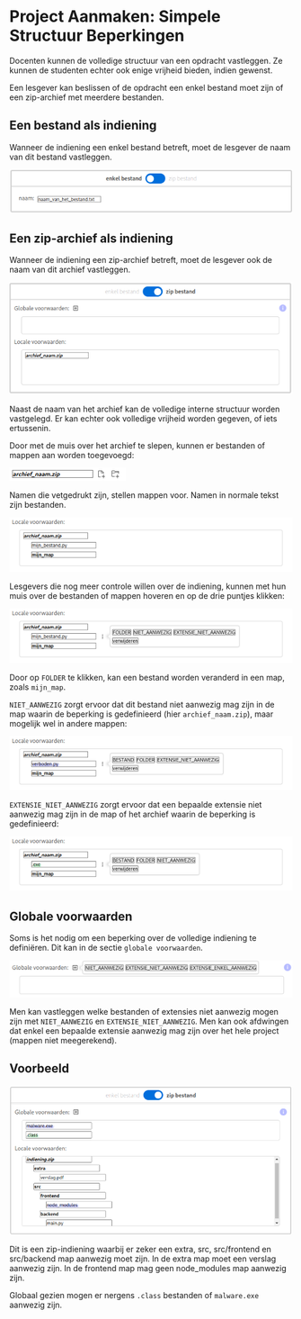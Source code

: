 # Project Aanmaken: Simpele Structuur Beperkingen

Docenten kunnen de volledige structuur van een opdracht vastleggen. Ze kunnen de studenten echter ook enige vrijheid bieden, indien gewenst.

Een lesgever kan beslissen of de opdracht een enkel bestand moet zijn of een zip-archief met meerdere bestanden.

## Een bestand als indiening

Wanneer de indiening een enkel bestand betreft, moet de lesgever de naam van dit bestand vastleggen.

![File indiening](images/file_indiening.png)

## Een zip-archief als indiening

Wanneer de indiening een zip-archief betreft, moet de lesgever ook de naam van dit archief vastleggen.

![File indiening](images/zip_indiening.png)

Naast de naam van het archief kan de volledige interne structuur worden vastgelegd. Er kan echter ook volledige vrijheid worden gegeven, of iets ertussenin.

Door met de muis over het archief te slepen, kunnen er bestanden of mappen aan worden toegevoegd:

![hover_zip.png](images/hover_zip.png)

Namen die vetgedrukt zijn, stellen mappen voor. Namen in normale tekst zijn bestanden.

![map_bestand_lokaal.png](images/map_bestand_lokaal.png)

Lesgevers die nog meer controle willen over de indiening, kunnen met hun muis over de bestanden of mappen hoveren en op de drie puntjes klikken:

![bestand_veranderen.png](images/bestand_veranderen.png)

Door op `FOLDER` te klikken, kan een bestand worden veranderd in een map, zoals `mijn_map`.

`NIET_AANWEZIG` zorgt ervoor dat dit bestand niet aanwezig mag zijn in de map waarin de beperking is gedefinieerd (hier `archief_naam.zip`), maar mogelijk wel in andere mappen:

![niet_aanwezig.png](images/niet_aanwezig.png)

`EXTENSIE_NIET_AANWEZIG` zorgt ervoor dat een bepaalde extensie niet aanwezig mag zijn in de map of het archief waarin de beperking is gedefinieerd:

![extensie_niet_aanwezig.png](images/extensie_niet_aanwezig.png)

## Globale voorwaarden

Soms is het nodig om een beperking over de volledige indiening te definiëren. Dit kan in de sectie `globale voorwaarden`.

![global.png](images/global.png)

Men kan vastleggen welke bestanden of extensies niet aanwezig mogen zijn met `NIET_AANWEZIG` en `EXTENSIE_NIET_AANWEZIG`. Men kan ook afdwingen dat enkel een bepaalde extensie aanwezig mag zijn over het hele project (mappen niet meegerekend).

## Voorbeeld

![voorbeeld.png](images/voorbeeld.png)

Dit is een zip-indiening waarbij er zeker een extra, src, src/frontend en src/backend map aanwezig moet zijn. In de extra map moet een verslag aanwezig zijn. In de frontend map mag geen node_modules map aanwezig zijn.

Globaal gezien mogen er nergens `.class` bestanden of `malware.exe` aanwezig zijn.
